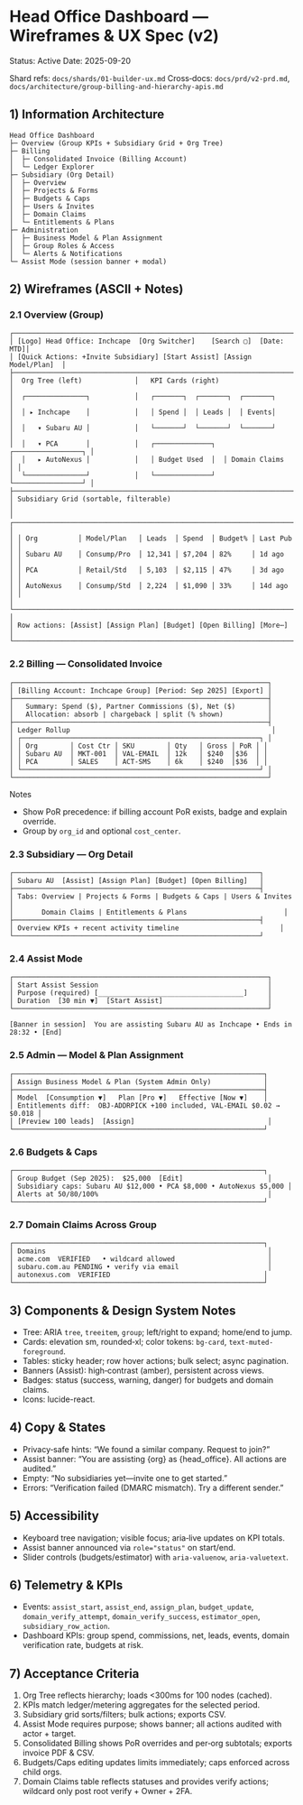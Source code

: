 # Head Office Dashboard — Wireframes & UX Spec (v2)

Status: Active
Date: 2025-09-20

Shard refs: `docs/shards/01-builder-ux.md`
Cross‑docs: `docs/prd/v2-prd.md`, `docs/architecture/group-billing-and-hierarchy-apis.md`

## 1) Information Architecture
```
Head Office Dashboard
├─ Overview (Group KPIs + Subsidiary Grid + Org Tree)
├─ Billing
│  ├─ Consolidated Invoice (Billing Account)
│  └─ Ledger Explorer
├─ Subsidiary (Org Detail)
│  ├─ Overview
│  ├─ Projects & Forms
│  ├─ Budgets & Caps
│  ├─ Users & Invites
│  ├─ Domain Claims
│  └─ Entitlements & Plans
├─ Administration
│  ├─ Business Model & Plan Assignment
│  ├─ Group Roles & Access
│  └─ Alerts & Notifications
└─ Assist Mode (session banner + modal)
```

## 2) Wireframes (ASCII + Notes)
### 2.1 Overview (Group)
```
┌─────────────────────────────────────────────────────────────────────────┐
│ [Logo] Head Office: Inchcape  [Org Switcher]    [Search ▢]  [Date: MTD]│
│ [Quick Actions: +Invite Subsidiary] [Start Assist] [Assign Model/Plan]  │
├─────────────────────────────────────────────────────────────────────────┤
│  Org Tree (left)             │   KPI Cards (right)                      │
│  ┌───────────────┐           │   ┌───────┐  ┌───────┐  ┌───────┐       │
│  │ ▸ Inchcape    │           │   │ Spend │  │ Leads │  │ Events│       │
│  │   ▾ Subaru AU │           │   └───────┘  └───────┘  └───────┘       │
│  │   ▾ PCA       │           │   ┌──────────────┐  ┌─────────────────┐ │
│  │   ▸ AutoNexus │           │   │ Budget Used  │  │ Domain Claims    │ │
│  └───────────────┘           │   └──────────────┘  └─────────────────┘ │
├─────────────────────────────────────────────────────────────────────────┤
│ Subsidiary Grid (sortable, filterable)                                  │
│ ┌─────────────────────────────────────────────────────────────────────┐ │
│ │ Org          │ Model/Plan   │ Leads  │ Spend  │ Budget% │ Last Pub │ │
│ │ Subaru AU    │ Consump/Pro  │ 12,341 │ $7,204 │ 82%     │ 1d ago   │ │
│ │ PCA          │ Retail/Std   │ 5,103  │ $2,115 │ 47%     │ 3d ago   │ │
│ │ AutoNexus    │ Consump/Std  │ 2,224  │ $1,090 │ 33%     │ 14d ago  │ │
│ └─────────────────────────────────────────────────────────────────────┘ │
│ Row actions: [Assist] [Assign Plan] [Budget] [Open Billing] [More⋯]     │
└─────────────────────────────────────────────────────────────────────────┘
```

### 2.2 Billing — Consolidated Invoice
```
┌───────────────────────────────────────────────────────────────┐
│ [Billing Account: Inchcape Group] [Period: Sep 2025] [Export] │
├───────────────────────────────────────────────────────────────┤
│   Summary: Spend ($), Partner Commissions ($), Net ($)        │
│   Allocation: absorb | chargeback | split (% shown)           │
├───────────────────────────────────────────────────────────────┤
│ Ledger Rollup                                                  │
│ ┌───────────────────────────────────────────────────────────┐ │
│ │ Org        │ Cost Ctr │ SKU        │ Qty   │ Gross │ PoR │ │
│ │ Subaru AU  │ MKT-001  │ VAL-EMAIL  │ 12k   │ $240  │$36  │ │
│ │ PCA        │ SALES    │ ACT-SMS    │ 6k    │ $240  │$36  │ │
│ └───────────────────────────────────────────────────────────┘ │
└───────────────────────────────────────────────────────────────┘
```

Notes
- Show PoR precedence: if billing account PoR exists, badge and explain override.
- Group by `org_id` and optional `cost_center`.

### 2.3 Subsidiary — Org Detail
```
┌─────────────────────────────────────────────────────────────┐
│ Subaru AU  [Assist] [Assign Plan] [Budget] [Open Billing]   │
├─────────────────────────────────────────────────────────────┤
│ Tabs: Overview | Projects & Forms | Budgets & Caps | Users & Invites │
│       Domain Claims | Entitlements & Plans                        │
├─────────────────────────────────────────────────────────────┤
│ Overview KPIs + recent activity timeline                         │
└─────────────────────────────────────────────────────────────┘
```

### 2.4 Assist Mode
```
┌───────────────────────────────────────────────────────────────┐
│ Start Assist Session                                          │
│ Purpose (required) [____________________________________]     │
│ Duration  [30 min ▼]  [Start Assist]                          │
└───────────────────────────────────────────────────────────────┘

[Banner in session]  You are assisting Subaru AU as Inchcape • Ends in 28:32 • [End]
```

### 2.5 Admin — Model & Plan Assignment
```
┌──────────────────────────────────────────────────────────────┐
│ Assign Business Model & Plan (System Admin Only)             │
├──────────────────────────────────────────────────────────────┤
│ Model  [Consumption ▼]   Plan [Pro ▼]   Effective [Now ▼]    │
│ Entitlements diff:  OBJ-ADDRPICK +100 included, VAL-EMAIL $0.02 → $0.018 │
│ [Preview 100 leads]  [Assign]                                 │
└──────────────────────────────────────────────────────────────┘
```

### 2.6 Budgets & Caps
```
┌──────────────────────────────────────────────────────────────┐
│ Group Budget (Sep 2025):  $25,000  [Edit]                     │
│ Subsidiary caps: Subaru AU $12,000 • PCA $8,000 • AutoNexus $5,000 │
│ Alerts at 50/80/100%                                          │
└──────────────────────────────────────────────────────────────┘
```

### 2.7 Domain Claims Across Group
```
┌──────────────────────────────────────────────────────────────┐
│ Domains                                                       │
│ acme.com  VERIFIED   • wildcard allowed                       │
│ subaru.com.au PENDING • verify via email                      │
│ autonexus.com  VERIFIED                                      │
└──────────────────────────────────────────────────────────────┘
```

## 3) Components & Design System Notes
- Tree: ARIA `tree`, `treeitem`, `group`; left/right to expand; home/end to jump.
- Cards: elevation sm, rounded‑xl; color tokens: `bg-card`, `text-muted-foreground`.
- Tables: sticky header; row hover actions; bulk select; async pagination.
- Banners (Assist): high‑contrast (amber), persistent across views.
- Badges: status (success, warning, danger) for budgets and domain claims.
- Icons: lucide-react.

## 4) Copy & States
- Privacy‑safe hints: “We found a similar company. Request to join?”
- Assist banner: “You are assisting {org} as {head_office}. All actions are audited.”
- Empty: “No subsidiaries yet—invite one to get started.”
- Errors: “Verification failed (DMARC mismatch). Try a different sender.”

## 5) Accessibility
- Keyboard tree navigation; visible focus; aria‑live updates on KPI totals.
- Assist banner announced via `role="status"` on start/end.
- Slider controls (budgets/estimator) with `aria-valuenow`, `aria-valuetext`.

## 6) Telemetry & KPIs
- Events: `assist_start`, `assist_end`, `assign_plan`, `budget_update`, `domain_verify_attempt`, `domain_verify_success`, `estimator_open`, `subsidiary_row_action`.
- Dashboard KPIs: group spend, commissions, net, leads, events, domain verification rate, budgets at risk.

## 7) Acceptance Criteria
1. Org Tree reflects hierarchy; loads <300ms for 100 nodes (cached).
2. KPIs match ledger/metering aggregates for the selected period.
3. Subsidiary grid sorts/filters; bulk actions; exports CSV.
4. Assist Mode requires purpose; shows banner; all actions audited with actor + target.
5. Consolidated Billing shows PoR overrides and per‑org subtotals; exports invoice PDF & CSV.
6. Budgets/Caps editing updates limits immediately; caps enforced across child orgs.
7. Domain Claims table reflects statuses and provides verify actions; wildcard only post root verify + Owner + 2FA.
